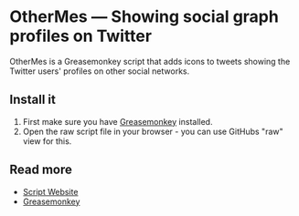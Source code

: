 # OtherMes — Showing social graph profiles on Twitter

OtherMes is a Greasemonkey script that adds icons to tweets showing the Twitter users' profiles on other social networks.

## Install it

1. First make sure you have [Greasemonkey](https://addons.mozilla.org/firefox/addon/greasemonkey/) installed.
2. Open the raw script file in your browser - you can use GitHubs "raw" view for this.

## Read more

* [Script Website](http://kodfabrik.se/userscripts/othermes/)
* [Greasemonkey](https://addons.mozilla.org/firefox/addon/greasemonkey/)

